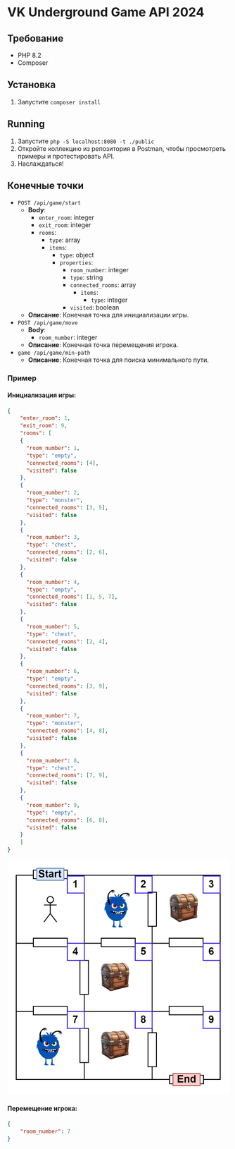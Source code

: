 # VK Underground Game API 2024

## Требование

- PHP 8.2
- Composer

## Установка

1. Запустите `composer install`

## Running

1. Запустите `php -S localhost:8080 -t ./public`
1. Откройте коллекцию из репозитория в Postman, чтобы просмотреть примеры и протестировать API.
1. Наслаждаться!

## Конечные точки

- `POST /api/game/start`
    - **Body**:
        - `enter_room`: integer
        - `exit_room`: integer
        - `rooms`: 
          - `type`: array
          - `items`:
            - `type`: object
            - `properties`:
              - `room_number`: integer
              - `type`: string
              - `connected_rooms`: array
                - `items`:
                  - `type`: integer
              - `visited`: boolean
    - **Описание**: Конечная точка для инициализации игры.
- `POST /api/game/move`
    - **Body**:
        - `room_number`: integer
    - **Описание**: Конечная точка перемещения игрока.
- `game /api/game/min-path`
    - **Описание**: Конечная точка для поиска минимального пути.

### Пример

#### Инициализация игры:
```json
{
    "enter_room": 1,
    "exit_room": 9,
    "rooms": [
    {
      "room_number": 1,
      "type": "empty",
      "connected_rooms": [4],
      "visited": false
    },
    {
      "room_number": 2,
      "type": "monster",
      "connected_rooms": [3, 5],
      "visited": false
    },
    {
      "room_number": 3,
      "type": "chest",
      "connected_rooms": [2, 6],
      "visited": false
    },
    {
      "room_number": 4,
      "type": "empty",
      "connected_rooms": [1, 5, 7],
      "visited": false
    },
    {
      "room_number": 5,
      "type": "chest",
      "connected_rooms": [2, 4],
      "visited": false
    },
    {
      "room_number": 6,
      "type": "empty",
      "connected_rooms": [3, 9],
      "visited": false
    },
    {
      "room_number": 7,
      "type": "monster",
      "connected_rooms": [4, 8],
      "visited": false
    },
    {
      "room_number": 8,
      "type": "chest",
      "connected_rooms": [7, 9],
      "visited": false
    },
    {
      "room_number": 9,
      "type": "empty",
      "connected_rooms": [6, 8],
      "visited": false
    }
    ]
}
```

![img.png](img.png)

#### Перемещение игрока:

```json
{
    "room_number": 7
}
```